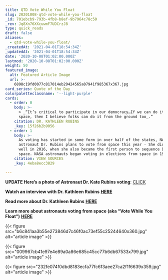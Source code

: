 ```yaml
---
title: QTD Vote While You Float
slug: 20201008-qtd-vote-while-you-float
_id: 701ebcb9-793b-4fb8-b8ef-9b7964c78c50
_rev: Jq8Xn76XXcuwmF7UDCrzJ8
type: quick_reads
draft: false
aliases:
  - qtd-vote-while-you-float/
_createdAt: '2021-04-01T18:54:34Z'
_updatedAt: '2021-04-01T18:54:34Z'
date: '2020-10-08T01:02:00.000Z'
lastmod: '2020-10-08T01:02:00.000Z'
weight: 50
featured_image:
  alt: Featured Article Image
  url: >-
    6898c19fd0077c817014eb29424565a07941f985367x367.jpg
card_series: Quote of the Day
colorpaletteclassname: '--light-purple'
cards:
  - order: 0
    body: >-
      > _“It’s critical to participate in our democracy…If we can do it from
      space, then I believe folks can do it from the ground too_.”
    citation: DR. KATHLEEN RUBINS
    _key: 15f26b2b9056
  - order: 1
    body: >-
      As voting has started in some form in over half of the states, NASA
      astronaut Dr. Rubins plans to vote from space this year - She did so as
      well in 2016, when she also became the first person to sequence DNA in
      space. NASA astronauts began voting in elections from space in 1997.
    citation: VIEW SOURCES
    _key: 4eba8ecc3829

---
```

****UPDATE** Here’s a photo of Astronaut Dr. Kate Rubins voting**: [CLICK](https://twitter.com/NASA_Astronauts/status/1319375479669846017/photo/1)

**Watch an interview with Dr. Kathleen Rubins** [**HERE**](https://www.youtube.com/watch?v=D8BtlOcdeBo&amp)

**Read more about Dr. Kathleen Rubins** [**HERE**](https://www.nasa.gov/sites/default/files/atoms/files/rubins-k.pdf)

**Learn more about astronauts voting from space (aka “Vote While You Float”)** [**HERE**](https://www.nasa.gov/feature/astronauts-to-vote-in-space)

{{< figure src="b6c841aa3b55e273846d7c46f0ac73ef55c25244640x360.jpg" alt="article image" >}}

{{< figure src="009967cb41e97e4e89a0a86e685c45cc77b6db67533x799.jpg" alt="article image" >}}

{{< figure src="232fe074f0dbd8183ecfa77fc6f3aee27ca2f1f6639x359.jpg" alt="article image" >}}